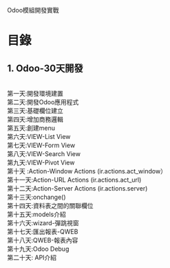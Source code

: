 Odoo模組開發實戰
# 目錄
## 1. Odoo-30天開發
 <br/>
    第一天:開發環境建置
    <br/>
    第二天:開發Odoo應用程式
    <br/>
    第三天:基礎欄位建立
    <br/>
    第四天:增加商務邏輯
    <br/>
    第五天:創建menu
    <br/>
    第六天:VIEW-List View
    <br/>
    第七天:VIEW-Form View
    <br/>
    第八天:VIEW-Search View
    <br/>
    第九天:VIEW-Pivot View
    <br/>
    第十天  :Action-Window Actions (ir.actions.act_window）
    <br/>
    第十一天:Action-URL Actions (ir.actions.act_url)
    <br/>
    第十二天:Action-Server Actions (ir.actions.server)
    <br/>
    第十三天:onchange()
    <br/>
    第十四天:資料表之間的關聯欄位
    <br/>
    第十五天:models介紹
    <br/>
    第十六天:wizard-彈跳視窗
    <br/>
    第十七天:匯出報表-QWEB
    <br/>
    第十八天:QWEB-報表內容
    <br/>
    第十九天:Odoo Debug
    <br/> 
    第二十天: API介紹
